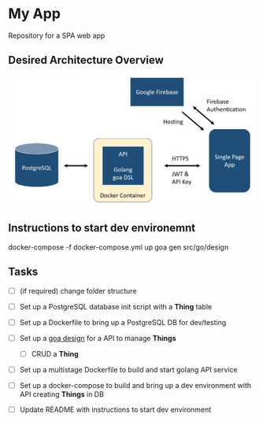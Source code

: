 # My App

Repository for a SPA web app

## Desired Architecture Overview
![Overview](images/overview.jpg)

## Instructions to start dev environemnt
docker-compose -f docker-compose.yml up 
goa gen src/go/design

## Tasks

- [ ] (if required) change folder structure   
- [ ] Set up a PostgreSQL database init script with a **Thing** table
- [ ] Set up a Dockerfile to bring up a PostgreSQL DB for dev/testing
- [ ] Set up a [goa design](https://github.com/goadesign/goa) for a API to manage **Things**
  - [ ] CRUD a **Thing**
- [ ] Set up a multistage Dockerfile to build and start golang API service 
- [ ] Set up a docker-compose to build and bring up a dev environment with API creating **Things** in DB
- [ ] Update README with instructions to start dev environment 

